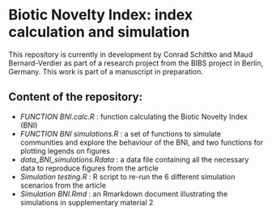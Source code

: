 # Biotic Novelty Index: index calculation and simulation

This repository is currently in development by Conrad Schittko and Maud Bernard-Verdier as part of a research project from the BIBS project in Berlin, Germany. This work is part of a manuscript in preparation.

## Content of the repository:

- *FUNCTION BNI.calc.R* : function calculating the Biotic Novelty Index (BNI)
- *FUNCTION BNI simulations.R* : a set of functions to simulate communities and explore the behaviour of the BNI, and two functions for plotting legends on figures
- *data_BNI_simulations.Rdata* : a data file containing all the necessary data to reproduce figures from the article
- *Simulation testing.R* : R script to re-run the 6 different simulation scenarios from the article
- *Simulation BNI.Rmd* : an Rmarkdown document illustrating the simulations in supplementary material 2


